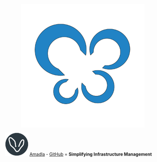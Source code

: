 <p align="center">
<img src="./assets/SiteNetSoft-Logo.png" alt="SiteNetSoft logo" width="400">
</p>

<p>
<img alt="Amadla logo" src="./assets/amadla-logo.png" width="75"> <a href="https://amadla.org/">Amadla</a> - <a href="https://github.com/AmadlaOrg">GitHub</a> = <strong>Simplifying Infrastructure Management</strong>
</p>
<!-- [Yaloub](https://yaloub.com/) - [GitHub](https://github.com/Yaloub) = An online file manager and PSB (Personal Service Bus) and PRP (Personal Resource Planning).
- [XTamia](https://xtamia.com/) - [GitHub](https://github.com/XTamia)
- [BTH](https://bth.bio/) - [GitHub](https://github.com/bthbio)-->
